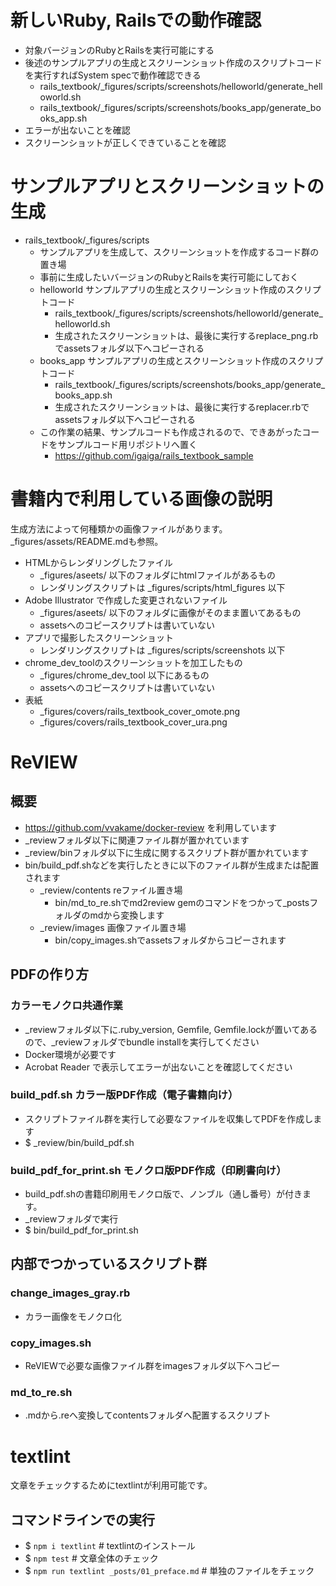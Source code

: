 # 新しいRuby, Railsでの動作確認

- 対象バージョンのRubyとRailsを実行可能にする
- 後述のサンプルアプリの生成とスクリーンショット作成のスクリプトコードを実行すればSystem specで動作確認できる
  - rails_textbook/_figures/scripts/screenshots/helloworld/generate_helloworld.sh
  - rails_textbook/_figures/scripts/screenshots/books_app/generate_books_app.sh
- エラーが出ないことを確認
- スクリーンショットが正しくできていることを確認

# サンプルアプリとスクリーンショットの生成

- rails_textbook/_figures/scripts
  - サンプルアプリを生成して、スクリーンショットを作成するコード群の置き場
  - 事前に生成したいバージョンのRubyとRailsを実行可能にしておく
  - helloworld サンプルアプリの生成とスクリーンショット作成のスクリプトコード
    - rails_textbook/_figures/scripts/screenshots/helloworld/generate_helloworld.sh
    - 生成されたスクリーンショットは、最後に実行するreplace_png.rbでassetsフォルダ以下へコピーされる
  - books_app サンプルアプリの生成とスクリーンショット作成のスクリプトコード
    - rails_textbook/_figures/scripts/screenshots/books_app/generate_books_app.sh
    - 生成されたスクリーンショットは、最後に実行するreplacer.rbでassetsフォルダ以下へコピーされる
  - この作業の結果、サンプルコードも作成されるので、できあがったコードをサンプルコード用リポジトリへ置く
    - https://github.com/igaiga/rails_textbook_sample

# 書籍内で利用している画像の説明

生成方法によって何種類かの画像ファイルがあります。_figures/assets/README.mdも参照。

- HTMLからレンダリングしたファイル
  - _figures/aseets/ 以下のフォルダにhtmlファイルがあるもの
  - レンダリングスクリプトは _figures/scripts/html_figures 以下
- Adobe Illustrator で作成した変更されないファイル
  - _figures/aseets/ 以下のフォルダに画像がそのまま置いてあるもの
  - assetsへのコピースクリプトは書いていない
- アプリで撮影したスクリーンショット
  - レンダリングスクリプトは _figures/scripts/screenshots 以下
- chrome_dev_toolのスクリーンショットを加工したもの
  - _figures/chrome_dev_tool 以下にあるもの
  - assetsへのコピースクリプトは書いていない
- 表紙
  - _figures/covers/rails_textbook_cover_omote.png
  - _figures/covers/rails_textbook_cover_ura.png

# ReVIEW

## 概要

- https://github.com/vvakame/docker-review を利用しています
- _reviewフォルダ以下に関連ファイル群が置かれています
- _review/binフォルダ以下に生成に関するスクリプト群が置かれています
- bin/build_pdf.shなどを実行したときに以下のファイル群が生成または配置されます
  - _review/contents reファイル置き場
    - bin/md_to_re.shでmd2review gemのコマンドをつかって_postsフォルダのmdから変換します
  - _review/images 画像ファイル置き場
    - bin/copy_images.shでassetsフォルダからコピーされます

## PDFの作り方

### カラーモノクロ共通作業

- _reviewフォルダ以下に.ruby_version, Gemfile, Gemfile.lockが置いてあるので、_reviewフォルダでbundle installを実行してください
- Docker環境が必要です
- Acrobat Reader で表示してエラーが出ないことを確認してください

### build_pdf.sh カラー版PDF作成（電子書籍向け）

- スクリプトファイル群を実行して必要なファイルを収集してPDFを作成します
- $ _review/bin/build_pdf.sh

### build_pdf_for_print.sh モノクロ版PDF作成（印刷書向け）

- build_pdf.shの書籍印刷用モノクロ版で、ノンブル（通し番号）が付きます。
- _reviewフォルダで実行
- $ bin/build_pdf_for_print.sh

## 内部でつかっているスクリプト群

### change_images_gray.rb

- カラー画像をモノクロ化

### copy_images.sh

- ReVIEWで必要な画像ファイル群をimagesフォルダ以下へコピー

### md_to_re.sh

- .mdから.reへ変換してcontentsフォルダへ配置するスクリプト

# textlint

文章をチェックするためにtextlintが利用可能です。

## コマンドラインでの実行

- $ `npm i textlint`   # textlintのインストール
- $ `npm test`         # 文章全体のチェック
- $ `npm run textlint _posts/01_preface.md`  # 単独のファイルをチェック
